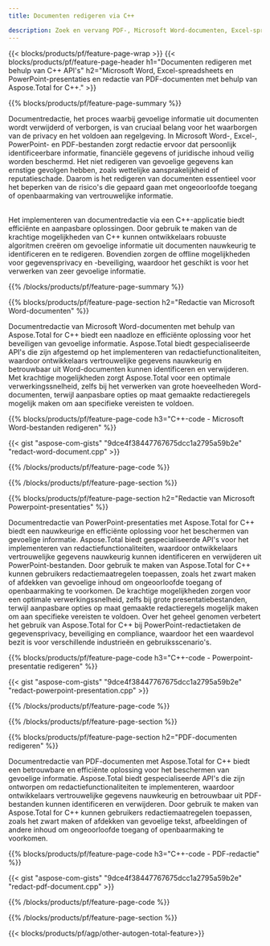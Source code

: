 ```yaml
---
title: Documenten redigeren via C++ 

description: Zoek en vervang PDF-, Microsoft Word-documenten, Excel-spreadsheets en PowerPoint-presentatiegegevens via de C++-applicatie. C++-code vermeld
---
```


{{< blocks/products/pf/feature-page-wrap >}}
{{< blocks/products/pf/feature-page-header h1="Documenten redigeren met behulp van C++ API's" h2="Microsoft Word, Excel-spreadsheets en PowerPoint-presentaties en redactie van PDF-documenten met behulp van Aspose.Total for C++." >}}

{{% blocks/products/pf/feature-page-summary %}}

Documentredactie, het proces waarbij gevoelige informatie uit documenten wordt verwijderd of verborgen, is van cruciaal belang voor het waarborgen van de privacy en het voldoen aan regelgeving. In Microsoft Word-, Excel-, PowerPoint- en PDF-bestanden zorgt redactie ervoor dat persoonlijk identificeerbare informatie, financiële gegevens of juridische inhoud veilig worden beschermd. Het niet redigeren van gevoelige gegevens kan ernstige gevolgen hebben, zoals wettelijke aansprakelijkheid of reputatieschade. Daarom is het redigeren van documenten essentieel voor het beperken van de risico's die gepaard gaan met ongeoorloofde toegang of openbaarmaking van vertrouwelijke informatie.<br /><br />

Het implementeren van documentredactie via een C++-applicatie biedt efficiënte en aanpasbare oplossingen. Door gebruik te maken van de krachtige mogelijkheden van C++ kunnen ontwikkelaars robuuste algoritmen creëren om gevoelige informatie uit documenten nauwkeurig te identificeren en te redigeren. Bovendien zorgen de offline mogelijkheden voor gegevensprivacy en -beveiliging, waardoor het geschikt is voor het verwerken van zeer gevoelige informatie. 

{{% /blocks/products/pf/feature-page-summary  %}}

{{% blocks/products/pf/feature-page-section  h2="Redactie van Microsoft Word-documenten" %}}

Documentredactie van Microsoft Word-documenten met behulp van Aspose.Total for C++ biedt een naadloze en efficiënte oplossing voor het beveiligen van gevoelige informatie. Aspose.Total biedt gespecialiseerde API's die zijn afgestemd op het implementeren van redactiefunctionaliteiten, waardoor ontwikkelaars vertrouwelijke gegevens nauwkeurig en betrouwbaar uit Word-documenten kunnen identificeren en verwijderen. Met krachtige mogelijkheden zorgt Aspose.Total voor een optimale verwerkingssnelheid, zelfs bij het verwerken van grote hoeveelheden Word-documenten, terwijl aanpasbare opties op maat gemaakte redactieregels mogelijk maken om aan specifieke vereisten te voldoen.

{{% blocks/products/pf/feature-page-code h3="C++-code - Microsoft Word-bestanden redigeren" %}}

{{< gist "aspose-com-gists" "9dce4f38447767675dcc1a2795a59b2e" "redact-word-document.cpp" >}}

{{% /blocks/products/pf/feature-page-code  %}}

{{% /blocks/products/pf/feature-page-section %}}

{{% blocks/products/pf/feature-page-section  h2="Redactie van Microsoft Powerpoint-presentaties" %}}

Documentredactie van PowerPoint-presentaties met Aspose.Total for C++ biedt een nauwkeurige en efficiënte oplossing voor het beschermen van gevoelige informatie. Aspose.Total biedt gespecialiseerde API's voor het implementeren van redactiefunctionaliteiten, waardoor ontwikkelaars vertrouwelijke gegevens nauwkeurig kunnen identificeren en verwijderen uit PowerPoint-bestanden. Door gebruik te maken van Aspose.Total for C++ kunnen gebruikers redactiemaatregelen toepassen, zoals het zwart maken of afdekken van gevoelige inhoud om ongeoorloofde toegang of openbaarmaking te voorkomen. De krachtige mogelijkheden zorgen voor een optimale verwerkingssnelheid, zelfs bij grote presentatiebestanden, terwijl aanpasbare opties op maat gemaakte redactieregels mogelijk maken om aan specifieke vereisten te voldoen. Over het geheel genomen verbetert het gebruik van Aspose.Total for C++ bij PowerPoint-redactietaken de gegevensprivacy, beveiliging en compliance, waardoor het een waardevol bezit is voor verschillende industrieën en gebruiksscenario's.

{{% blocks/products/pf/feature-page-code h3="C++-code - Powerpoint-presentatie redigeren" %}}

{{< gist "aspose-com-gists" "9dce4f38447767675dcc1a2795a59b2e" "redact-powerpoint-presentation.cpp" >}}

{{% /blocks/products/pf/feature-page-code  %}}

{{% /blocks/products/pf/feature-page-section %}}


{{% blocks/products/pf/feature-page-section  h2="PDF-documenten redigeren" %}}

Documentredactie van PDF-documenten met Aspose.Total for C++ biedt een betrouwbare en efficiënte oplossing voor het beschermen van gevoelige informatie. Aspose.Total biedt gespecialiseerde API's die zijn ontworpen om redactiefunctionaliteiten te implementeren, waardoor ontwikkelaars vertrouwelijke gegevens nauwkeurig en betrouwbaar uit PDF-bestanden kunnen identificeren en verwijderen. Door gebruik te maken van Aspose.Total for C++ kunnen gebruikers redactiemaatregelen toepassen, zoals het zwart maken of afdekken van gevoelige tekst, afbeeldingen of andere inhoud om ongeoorloofde toegang of openbaarmaking te voorkomen.

{{% blocks/products/pf/feature-page-code h3="C++-code - PDF-redactie" %}}

{{< gist "aspose-com-gists" "9dce4f38447767675dcc1a2795a59b2e" "redact-pdf-document.cpp" >}}

{{% /blocks/products/pf/feature-page-code  %}}

{{% /blocks/products/pf/feature-page-section %}}

{{< blocks/products/pf/agp/other-autogen-total-feature>}}